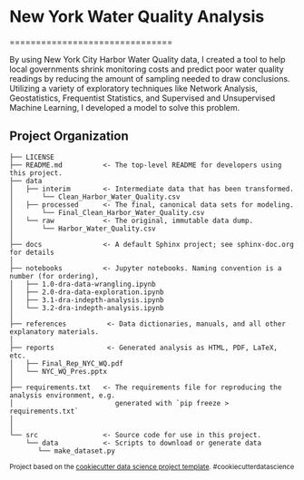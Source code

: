 # New York Water Quality Analysis
===============================

By using New York City Harbor Water Quality data, I created a tool to help local 
governments shrink monitoring costs and predict poor water quality readings by 
reducing the amount of sampling needed to draw conclusions. Utilizing a variety of
exploratory techniques like Network Analysis, Geostatistics, Frequentist 
Statistics, and Supervised and Unsupervised Machine Learning, I developed a model 
to solve this problem.

Project Organization
------------

    ├── LICENSE
    ├── README.md          <- The top-level README for developers using this project.
    ├── data
    │   ├── interim        <- Intermediate data that has been transformed.
    │       └── Clean_Harbor_Water_Quality.csv
    │   ├── processed      <- The final, canonical data sets for modeling.
    │       └── Final_Clean_Harbor_Water_Quality.csv
    │   └── raw            <- The original, immutable data dump.
    │       └── Harbor_Water_Quality.csv
    │
    ├── docs               <- A default Sphinx project; see sphinx-doc.org for details
    │
    ├── notebooks          <- Jupyter notebooks. Naming convention is a number (for ordering),
    │   ├── 1.0-dra-data-wrangling.ipynb
    │   ├── 2.0-dra-data-exploration.ipynb
    │   ├── 3.1-dra-indepth-analysis.ipynb
    │   └── 3.2-dra-indepth-analysis.ipynb 
    │
    ├── references          <- Data dictionaries, manuals, and all other explanatory materials.
    │
    ├── reports             <- Generated analysis as HTML, PDF, LaTeX, etc.
    │   ├── Final_Rep_NYC_WQ.pdf
    │   └── NYC_WQ_Pres.pptx 
    │                      
    ├── requirements.txt   <- The requirements file for reproducing the analysis environment, e.g.
    │                         generated with `pip freeze > requirements.txt`
    │
    │
    └── src                <- Source code for use in this project.
        └── data           <- Scripts to download or generate data
           └── make_dataset.py


<p><small>Project based on the <a target="_blank" href="https://drivendata.github.io/cookiecutter-data-science/">cookiecutter data science project template</a>. #cookiecutterdatascience</small></p>
